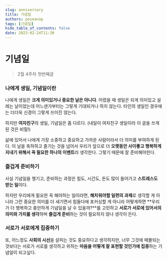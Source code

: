 ```yaml
---
slug: anniversary
title: 기념일
authors: poseanop
tags: [기념일]
hide_table_of_contents: false
date: 2023-02-24T11:30
---
```


# 기념일

> 2월 4주차 첫번째글

### 나에게 생일, 기념일이란

나에게 생일은 **크게 의미있거나 중요한 날은 아니다**. 어렸을 때 생일은 되게 의미있고 설레는 날이었는데 어느샌가부터는 그렇게 기대되거나 하지 않는다. 타인의 생일인 경우에는 더더욱 신경이 그렇게 쓰이진 않는다.

하지만 **여자친구**의 생일, 기념일은 좀 다르다. (내일이 여자친구 생일이라 이 글을 쓰게 된 것은 비밀!)

삶에 있어서 나에게 가장 소중하고 중요하고 가까운 사람이라서 더 의미를 부여하게 된다. 이 날을 축하하고 즐기는 것을 넘어서 우리가 앞으로 더 **오랫동안 사이좋고 행복하게 지내기 위해서 꼭 필요한 하나의 이벤트**라 생각한다. 그렇기 때문에 잘 준비해야한다.

### 즐겁게 준비하기

사실 기념일을 챙기고, 준비하는 과정은 힘도, 시간도, 돈도 많이 들어가고 **스트레스도 받는 일**이다.

하지만 우리에게 필요한 꼭 해야하는 일이라면, **해치워야할 일련의 과제**로 생각할 게 아니라 그런 중요한 의미를 더 새기면서 힘들다에 포커싱할 게 아니라 어떻게하면 **우리가 더 행복하고 충만하게 기념일을 날 수 있을까?**를 고민하고 **서로가 서로에 있어서의 의미와 가치를 생각**하며 **즐겁게 준비**하는 것이 필요하지 않나 생각이 든다.

### 서로가 서로에게 집중하기

또, 어느정도 **사회의 시선**을 살피는 것도 중요하다고 생각하지만, 너무 그것에 매몰되는 것보다는 서로가 서로를 생각하고 위하는 **마음을 어떻게 잘 표현할 것인가에 집중**하는 기념일이 되고싶다.
